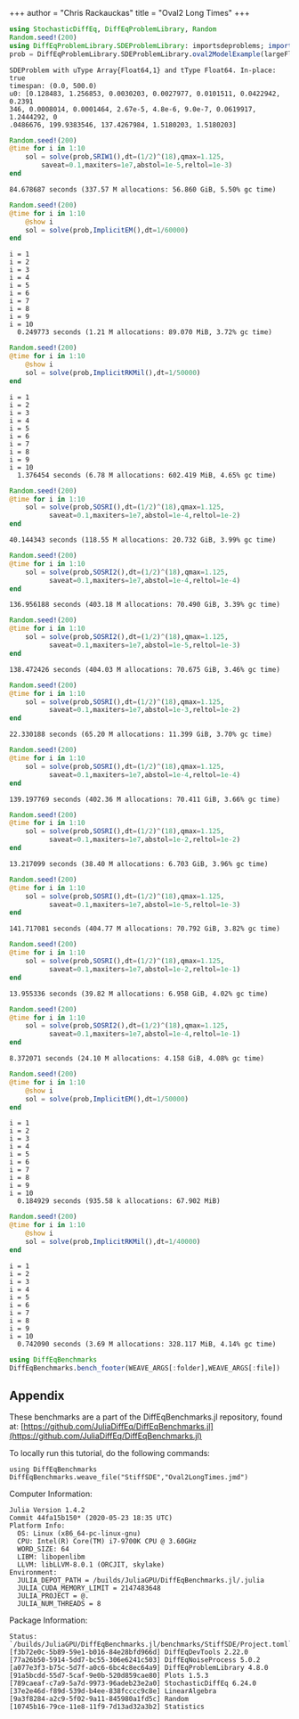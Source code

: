 +++
author = "Chris Rackauckas"
title = "Oval2 Long Times"
+++
````julia
using StochasticDiffEq, DiffEqProblemLibrary, Random
Random.seed!(200)
using DiffEqProblemLibrary.SDEProblemLibrary: importsdeproblems; importsdeproblems()
prob = DiffEqProblemLibrary.SDEProblemLibrary.oval2ModelExample(largeFluctuations=true,useBigs=false)
````


````
SDEProblem with uType Array{Float64,1} and tType Float64. In-place: true
timespan: (0.0, 500.0)
u0: [0.128483, 1.256853, 0.0030203, 0.0027977, 0.0101511, 0.0422942, 0.2391
346, 0.0008014, 0.0001464, 2.67e-5, 4.8e-6, 9.0e-7, 0.0619917, 1.2444292, 0
.0486676, 199.9383546, 137.4267984, 1.5180203, 1.5180203]
````



````julia
Random.seed!(200)
@time for i in 1:10
    sol = solve(prob,SRIW1(),dt=(1/2)^(18),qmax=1.125,
        saveat=0.1,maxiters=1e7,abstol=1e-5,reltol=1e-3)
end
````


````
84.678687 seconds (337.57 M allocations: 56.860 GiB, 5.50% gc time)
````



````julia
Random.seed!(200)
@time for i in 1:10
    @show i
    sol = solve(prob,ImplicitEM(),dt=1/60000)
end
````


````
i = 1
i = 2
i = 3
i = 4
i = 5
i = 6
i = 7
i = 8
i = 9
i = 10
  0.249773 seconds (1.21 M allocations: 89.070 MiB, 3.72% gc time)
````



````julia
Random.seed!(200)
@time for i in 1:10
    @show i
    sol = solve(prob,ImplicitRKMil(),dt=1/50000)
end
````


````
i = 1
i = 2
i = 3
i = 4
i = 5
i = 6
i = 7
i = 8
i = 9
i = 10
  1.376454 seconds (6.78 M allocations: 602.419 MiB, 4.65% gc time)
````



````julia
Random.seed!(200)
@time for i in 1:10
    sol = solve(prob,SOSRI(),dt=(1/2)^(18),qmax=1.125,
          saveat=0.1,maxiters=1e7,abstol=1e-4,reltol=1e-2)
end
````


````
40.144343 seconds (118.55 M allocations: 20.732 GiB, 3.99% gc time)
````



````julia
Random.seed!(200)
@time for i in 1:10
    sol = solve(prob,SOSRI2(),dt=(1/2)^(18),qmax=1.125,
          saveat=0.1,maxiters=1e7,abstol=1e-4,reltol=1e-4)
end
````


````
136.956188 seconds (403.18 M allocations: 70.490 GiB, 3.39% gc time)
````



````julia
Random.seed!(200)
@time for i in 1:10
    sol = solve(prob,SOSRI2(),dt=(1/2)^(18),qmax=1.125,
          saveat=0.1,maxiters=1e7,abstol=1e-5,reltol=1e-3)
end
````


````
138.472426 seconds (404.03 M allocations: 70.675 GiB, 3.46% gc time)
````



````julia
Random.seed!(200)
@time for i in 1:10
    sol = solve(prob,SOSRI(),dt=(1/2)^(18),qmax=1.125,
          saveat=0.1,maxiters=1e7,abstol=1e-3,reltol=1e-2)
end
````


````
22.330188 seconds (65.20 M allocations: 11.399 GiB, 3.70% gc time)
````



````julia
Random.seed!(200)
@time for i in 1:10
    sol = solve(prob,SOSRI(),dt=(1/2)^(18),qmax=1.125,
          saveat=0.1,maxiters=1e7,abstol=1e-4,reltol=1e-4)
end
````


````
139.197769 seconds (402.36 M allocations: 70.411 GiB, 3.66% gc time)
````



````julia
Random.seed!(200)
@time for i in 1:10
    sol = solve(prob,SOSRI(),dt=(1/2)^(18),qmax=1.125,
          saveat=0.1,maxiters=1e7,abstol=1e-2,reltol=1e-2)
end
````


````
13.217099 seconds (38.40 M allocations: 6.703 GiB, 3.96% gc time)
````



````julia
Random.seed!(200)
@time for i in 1:10
    sol = solve(prob,SOSRI(),dt=(1/2)^(18),qmax=1.125,
          saveat=0.1,maxiters=1e7,abstol=1e-5,reltol=1e-3)
end
````


````
141.717081 seconds (404.77 M allocations: 70.792 GiB, 3.82% gc time)
````



````julia
Random.seed!(200)
@time for i in 1:10
    sol = solve(prob,SOSRI(),dt=(1/2)^(18),qmax=1.125,
          saveat=0.1,maxiters=1e7,abstol=1e-2,reltol=1e-1)
end
````


````
13.955336 seconds (39.82 M allocations: 6.958 GiB, 4.02% gc time)
````



````julia
Random.seed!(200)
@time for i in 1:10
    sol = solve(prob,SOSRI2(),dt=(1/2)^(18),qmax=1.125,
          saveat=0.1,maxiters=1e7,abstol=1e-4,reltol=1e-1)
end
````


````
8.372071 seconds (24.10 M allocations: 4.158 GiB, 4.08% gc time)
````



````julia
Random.seed!(200)
@time for i in 1:10
    @show i
    sol = solve(prob,ImplicitEM(),dt=1/50000)
end
````


````
i = 1
i = 2
i = 3
i = 4
i = 5
i = 6
i = 7
i = 8
i = 9
i = 10
  0.184929 seconds (935.58 k allocations: 67.902 MiB)
````



````julia
Random.seed!(200)
@time for i in 1:10
    @show i
    sol = solve(prob,ImplicitRKMil(),dt=1/40000)
end
````


````
i = 1
i = 2
i = 3
i = 4
i = 5
i = 6
i = 7
i = 8
i = 9
i = 10
  0.742090 seconds (3.69 M allocations: 328.117 MiB, 4.14% gc time)
````



````julia
using DiffEqBenchmarks
DiffEqBenchmarks.bench_footer(WEAVE_ARGS[:folder],WEAVE_ARGS[:file])
````



## Appendix

These benchmarks are a part of the DiffEqBenchmarks.jl repository, found at: [https://github.com/JuliaDiffEq/DiffEqBenchmarks.jl](https://github.com/JuliaDiffEq/DiffEqBenchmarks.jl)

To locally run this tutorial, do the following commands:

```
using DiffEqBenchmarks
DiffEqBenchmarks.weave_file("StiffSDE","Oval2LongTimes.jmd")
```

Computer Information:

```
Julia Version 1.4.2
Commit 44fa15b150* (2020-05-23 18:35 UTC)
Platform Info:
  OS: Linux (x86_64-pc-linux-gnu)
  CPU: Intel(R) Core(TM) i7-9700K CPU @ 3.60GHz
  WORD_SIZE: 64
  LIBM: libopenlibm
  LLVM: libLLVM-8.0.1 (ORCJIT, skylake)
Environment:
  JULIA_DEPOT_PATH = /builds/JuliaGPU/DiffEqBenchmarks.jl/.julia
  JULIA_CUDA_MEMORY_LIMIT = 2147483648
  JULIA_PROJECT = @.
  JULIA_NUM_THREADS = 8

```

Package Information:

```
Status: `/builds/JuliaGPU/DiffEqBenchmarks.jl/benchmarks/StiffSDE/Project.toml`
[f3b72e0c-5b89-59e1-b016-84e28bfd966d] DiffEqDevTools 2.22.0
[77a26b50-5914-5dd7-bc55-306e6241c503] DiffEqNoiseProcess 5.0.2
[a077e3f3-b75c-5d7f-a0c6-6bc4c8ec64a9] DiffEqProblemLibrary 4.8.0
[91a5bcdd-55d7-5caf-9e0b-520d859cae80] Plots 1.5.3
[789caeaf-c7a9-5a7d-9973-96adeb23e2a0] StochasticDiffEq 6.24.0
[37e2e46d-f89d-539d-b4ee-838fcccc9c8e] LinearAlgebra 
[9a3f8284-a2c9-5f02-9a11-845980a1fd5c] Random 
[10745b16-79ce-11e8-11f9-7d13ad32a3b2] Statistics 
```

